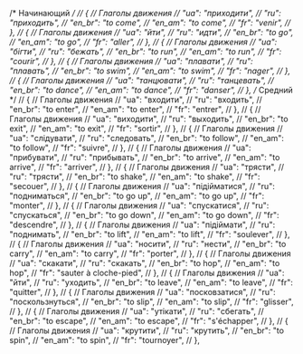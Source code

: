 /* Начинающий */
// { // Глаголы движения
//     "ua": "приходити",
//     "ru": "приходить",
//     "en_br": "to come",
//     "en_am": "to come",
//     "fr": "venir",
// },
// { // Глаголы движения
//     "ua": "йти",
//     "ru": "идти",
//     "en_br": "to go",
//     "en_am": "to go",
//     "fr": "aller",
// },
// { // Глаголы движения
//     "ua": "бігти",
//     "ru": "бежать",
//     "en_br": "to run",
//     "en_am": "to run",
//     "fr": "courir",
// },
// { // Глаголы движения
//     "ua": "плавати",
//     "ru": "плавать",
//     "en_br": "to swim",
//     "en_am": "to swim",
//     "fr": "nager",
// },
// { // Глаголы движения
//     "ua": "танцювати",
//     "ru": "танцевать",
//     "en_br": "to dance",
//     "en_am": "to dance",
//     "fr": "danser",
// },
/* Средний */
// { // Глаголы движения
//     "ua": "входити",
//     "ru": "входить",
//     "en_br": "to enter",
//     "en_am": "to enter",
//     "fr": "entrer",
// },
// { // Глаголы движения
//     "ua": "виходити",
//     "ru": "выходить",
//     "en_br": "to exit",
//     "en_am": "to exit",
//     "fr": "sortir",
// },
// { // Глаголы движения
//     "ua": "слідувати",
//     "ru": "следовать",
//     "en_br": "to follow",
//     "en_am": "to follow",
//     "fr": "suivre",
// },
// { // Глаголы движения
//     "ua": "прибувати",
//     "ru": "прибывать",
//     "en_br": "to arrive",
//     "en_am": "to arrive",
//     "fr": "arriver",
// },
// { // Глаголы движения
//     "ua": "трясти",
//     "ru": "трясти",
//     "en_br": "to shake",
//     "en_am": "to shake",
//     "fr": "secouer",
// },
// { // Глаголы движения
//     "ua": "підійматися",
//     "ru": "подниматься",
//     "en_br": "to go up",
//     "en_am": "to go up",
//     "fr": "monter",
// },
// { // Глаголы движения
//     "ua": "спускатися",
//     "ru": "спускаться",
//     "en_br": "to go down",
//     "en_am": "to go down",
//     "fr": "descendre",
// },
// { // Глаголы движения
//     "ua": "підіймати",
//     "ru": "поднимать",
//     "en_br": "to lift",
//     "en_am": "to lift",
//     "fr": "soulever",
// },
// { // Глаголы движения
//     "ua": "носити",
//     "ru": "нести",
//     "en_br": "to carry",
//     "en_am": "to carry",
//     "fr": "porter",
// },
// { // Глаголы движения
//     "ua": "скакати",
//     "ru": "скакать",
//     "en_br": "to hop",
//     "en_am": "to hop",
//     "fr": "sauter à cloche-pied",
// },
// { // Глаголы движения
//     "ua": "йти",
//     "ru": "уходить",
//     "en_br": "to leave",
//     "en_am": "to leave",
//     "fr": "quitter",
// },
// { // Глаголы движения
//     "ua": "посковзатися",
//     "ru": "поскользнуться",
//     "en_br": "to slip",
//     "en_am": "to slip",
//     "fr": "glisser",
// },
// { // Глаголы движения
//     "ua": "утікати",
//     "ru": "сбегать",
//     "en_br": "to escape",
//     "en_am": "to escape",
//     "fr": "s'échapper",
// },
// { // Глаголы движения
//     "ua": "крутити",
//     "ru": "крутить",
//     "en_br": "to spin",
//     "en_am": "to spin",
//     "fr": "tournoyer",
// },
